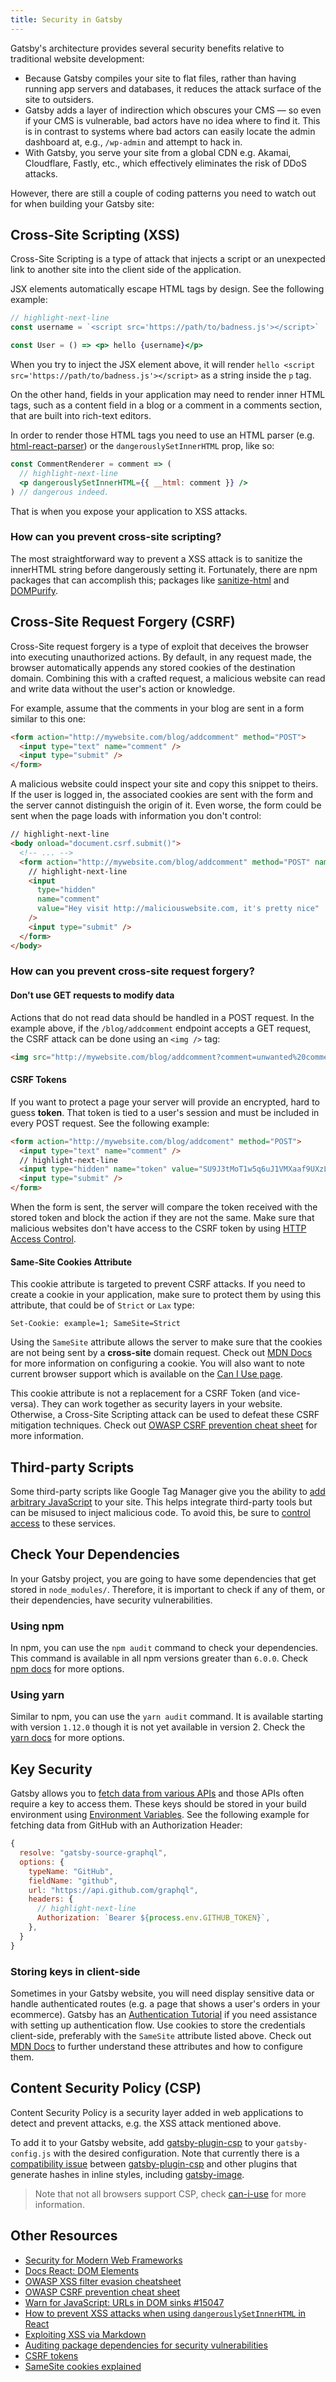 ```yaml
---
title: Security in Gatsby
---
```


Gatsby's architecture provides several security benefits relative to traditional website development:

- Because Gatsby compiles your site to flat files, rather than having running app servers and databases, it reduces the attack surface of the site to outsiders.
- Gatsby adds a layer of indirection which obscures your CMS — so even if your CMS is vulnerable, bad actors have no idea where to find it. This is in contrast to systems where bad actors can easily locate the admin dashboard at, e.g., `/wp-admin` and attempt to hack in.
- With Gatsby, you serve your site from a global CDN e.g. Akamai, Cloudflare, Fastly, etc., which effectively eliminates the risk of DDoS attacks.

However, there are still a couple of coding patterns you need to watch out for when building your Gatsby site:

## Cross-Site Scripting (XSS)

Cross-Site Scripting is a type of attack that injects a script or an unexpected link to another site into the client side of the application.

JSX elements automatically escape HTML tags by design. See the following example:

```jsx
// highlight-next-line
const username = `<script src='https://path/to/badness.js'></script>`

const User = () => <p> hello {username}</p>
```

When you try to inject the JSX element above, it will render `hello <script src='https://path/to/badness.js'></script>` as a string inside the `p` tag.

On the other hand, fields in your application may need to render inner HTML tags, such as a content field in a blog or a comment in a comments section, that are built into rich-text editors.

In order to render those HTML tags you need to use an HTML parser (e.g. [html-react-parser](https://github.com/remarkablemark/html-react-parser)) or the `dangerouslySetInnerHTML` prop, like so:

```jsx
const CommentRenderer = comment => (
  // highlight-next-line
  <p dangerouslySetInnerHTML={{ __html: comment }} />
) // dangerous indeed.
```

That is when you expose your application to XSS attacks.

### How can you prevent cross-site scripting?

The most straightforward way to prevent a XSS attack is to sanitize the innerHTML string before dangerously setting it. Fortunately, there are npm packages that can accomplish this; packages like [sanitize-html](https://www.npmjs.com/package/sanitize-html) and [DOMPurify](https://github.com/cure53/DOMPurify).

## Cross-Site Request Forgery (CSRF)

Cross-Site request forgery is a type of exploit that deceives the browser into executing unauthorized actions. By default, in any request made, the browser automatically appends any stored cookies of the destination domain. Combining this with a crafted request, a malicious website can read and write data without the user's action or knowledge.

For example, assume that the comments in your blog are sent in a form similar to this one:

```html
<form action="http://mywebsite.com/blog/addcomment" method="POST">
  <input type="text" name="comment" />
  <input type="submit" />
</form>
```

A malicious website could inspect your site and copy this snippet to theirs. If the user is logged in, the associated cookies are sent with the form and the server cannot distinguish the origin of it. Even worse, the form could be sent when the page loads with information you don't control:

```html
// highlight-next-line
<body onload="document.csrf.submit()">
  <!-- ... -->
  <form action="http://mywebsite.com/blog/addcomment" method="POST" name="csrf">
    // highlight-next-line
    <input
      type="hidden"
      name="comment"
      value="Hey visit http://maliciouswebsite.com, it's pretty nice"
    />
    <input type="submit" />
  </form>
</body>
```

### How can you prevent cross-site request forgery?

#### Don't use GET requests to modify data

Actions that do not read data should be handled in a POST request. In the example above, if the `/blog/addcomment` endpoint accepts a GET request, the CSRF attack can be done using an `<img />` tag:

```html
<img src="http://mywebsite.com/blog/addcomment?comment=unwanted%20comment" />
```

#### CSRF Tokens

If you want to protect a page your server will provide an encrypted, hard to guess **token**. That token is tied to a user's session and must be included in every POST request. See the following example:

```html
<form action="http://mywebsite.com/blog/addcoment" method="POST">
  <input type="text" name="comment" />
  // highlight-next-line
  <input type="hidden" name="token" value="SU9J3tMoT1w5q6uJ1VMXaaf9UXzLvyNd" />
  <input type="submit" />
</form>
```

When the form is sent, the server will compare the token received with the stored token and block the action if they are not the same. Make sure that malicious websites don't have access to the CSRF token by using [HTTP Access Control](https://developer.mozilla.org/pt-BR/docs/Web/HTTP/Headers/Access-Control-Allow-Origin).

#### Same-Site Cookies Attribute

This cookie attribute is targeted to prevent CSRF attacks. If you need to create a cookie in your application, make sure to protect them by using this attribute, that could be of `Strict` or `Lax` type:

```text
Set-Cookie: example=1; SameSite=Strict
```

Using the `SameSite` attribute allows the server to make sure that the cookies are not being sent by a **cross-site** domain request.
Check out [MDN Docs](https://developer.mozilla.org/pt-BR/docs/Web/HTTP/Headers/Set-Cookie) for more information on configuring a cookie. You will also want to note current browser support which is available on the [Can I Use page](https://caniuse.com/#feat=same-site-cookie-attribute).

This cookie attribute is not a replacement for a CSRF Token (and vice-versa). They can work together as security layers in your website. Otherwise, a Cross-Site Scripting attack can be used to defeat these CSRF mitigation techniques. Check out [OWASP CSRF prevention cheat sheet](https://cheatsheetseries.owasp.org/cheatsheets/Cross-Site_Request_Forgery_Prevention_Cheat_Sheet.html#samesite-cookie-attribute) for more information.

## Third-party Scripts

Some third-party scripts like Google Tag Manager give you the ability to [add arbitrary JavaScript](https://support.google.com/tagmanager/answer/6107167) to your site. This helps integrate third-party tools but can be misused to inject malicious code. To avoid this, be sure to [control access](https://support.google.com/tagmanager/answer/6107011) to these services.

## Check Your Dependencies

In your Gatsby project, you are going to have some dependencies that get stored in `node_modules/`. Therefore, it is important to check if any of them, or their dependencies, have security vulnerabilities.

### Using npm

In npm, you can use the `npm audit` command to check your dependencies. This command is available in all npm versions greater than `6.0.0`. Check [npm docs](https://docs.npmjs.com/cli/audit) for more options.

### Using yarn

Similar to npm, you can use the `yarn audit` command. It is available starting with version `1.12.0` though it is not yet available in version 2. Check the [yarn docs](https://classic.yarnpkg.com/en/docs/cli/audit/) for more options.

## Key Security

Gatsby allows you to [fetch data from various APIs](/docs/content-and-data/) and those APIs often require a key to access them. These keys should be stored in your build environment using [Environment Variables](/docs/how-to/local-development/environment-variables/). See the following example for fetching data from GitHub with an Authorization Header:

```js
{
  resolve: "gatsby-source-graphql",
  options: {
    typeName: "GitHub",
    fieldName: "github",
    url: "https://api.github.com/graphql",
    headers: {
      // highlight-next-line
      Authorization: `Bearer ${process.env.GITHUB_TOKEN}`,
    },
  }
}
```

### Storing keys in client-side

Sometimes in your Gatsby website, you will need display sensitive data or handle authenticated routes (e.g. a page that shows a user's orders in your ecommerce). Gatsby has an [Authentication Tutorial](/tutorial/authentication-tutorial) if you need assistance with setting up authentication flow. Use cookies to store the credentials client-side, preferably with the `SameSite` attribute listed above. Check out [MDN Docs](https://developer.mozilla.org/en-US/docs/Web/HTTP/Cookies) to further understand these attributes and how to configure them.

## Content Security Policy (CSP)

Content Security Policy is a security layer added in web applications to detect and prevent attacks, e.g. the XSS attack mentioned above.

To add it to your Gatsby website, add [gatsby-plugin-csp](/plugins/gatsby-plugin-csp/) to your `gatsby-config.js` with the desired configuration. Note that
currently there is a [compatibility issue](https://github.com/gatsbyjs/gatsby/issues/10890) between [gatsby-plugin-csp](/plugins/gatsby-plugin-csp/) and other plugins that generate hashes in inline styles, including [gatsby-image](/plugins/gatsby-image).

> Note that not all browsers support CSP, check [can-i-use](https://caniuse.com/#feat=mdn-http_headers_csp_content-security-policy) for more information.

## Other Resources

- [Security for Modern Web Frameworks](/blog/2019-04-06-security-for-modern-web-frameworks/)
- [Docs React: DOM Elements](https://reactjs.org/docs/dom-elements.html#dangerouslysetinnerhtml)
- [OWASP XSS filter evasion cheatsheet](https://owasp.org/www-community/xss-filter-evasion-cheatsheet)
- [OWASP CSRF prevention cheat sheet](https://cheatsheetseries.owasp.org/cheatsheets/Cross-Site_Request_Forgery_Prevention_Cheat_Sheet.html#samesite-cookie-attribute)
- [Warn for JavaScript: URLs in DOM sinks #15047](https://github.com/facebook/react/pull/15047)
- [How to prevent XSS attacks when using `dangerouslySetInnerHTML` in React](https://medium.com/@Jam3/how-to-prevent-xss-attacks-when-using-dangerouslysetinnerhtml-in-react-f669f778cebb)
- [Exploiting XSS via Markdown](https://medium.com/taptuit/exploiting-xss-via-markdown-72a61e774bf8)
- [Auditing package dependencies for security vulnerabilities](https://docs.npmjs.com/auditing-package-dependencies-for-security-vulnerabilities)
- [CSRF tokens](https://portswigger.net/web-security/csrf/tokens)
- [SameSite cookies explained](https://web.dev/samesite-cookies-explained/)
